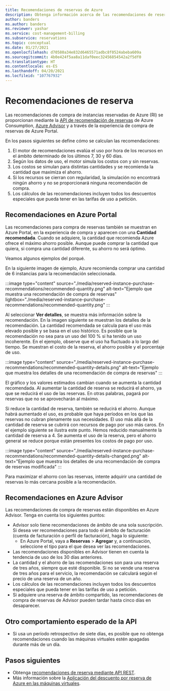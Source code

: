 ```yaml
---
title: Recomendaciones de reservas de Azure
description: Obtenga información acerca de las recomendaciones de reservas de Azure.
author: banders
ms.author: banders
ms.reviewer: yashar
ms.service: cost-management-billing
ms.subservice: reservations
ms.topic: conceptual
ms.date: 01/27/2021
ms.openlocfilehash: d70580a34e832d6465571adbc8f0524abeba609a
ms.sourcegitcommit: 4b0e424f5aa8a11daf0eec32456854542a2f5df0
ms.translationtype: HT
ms.contentlocale: es-ES
ms.lasthandoff: 04/20/2021
ms.locfileid: "107767932"
---
```

# <a name="reservation-recommendations"></a>Recomendaciones de reserva

Las recomendaciones de compra de instancias reservadas de Azure (RI) se proporcionan mediante la [API de recomendación de reservas](/rest/api/consumption/reservationrecommendations) de Azure Consumption, [Azure Advisor](../../advisor/advisor-cost-recommendations.md#buy-reserved-virtual-machine-instances-to-save-money-over-pay-as-you-go-costs) y a través de la experiencia de compra de reservas de Azure Portal.

En los pasos siguientes se define cómo se calculan las recomendaciones:

1. El motor de recomendaciones evalúa el uso por hora de los recursos en el ámbito determinado de los últimos 7, 30 y 60 días.
2. Según los datos de uso, el motor simula los costos con y sin reservas.
3. Los costos se simulan para distintas cantidades y se recomienda la cantidad que maximiza el ahorro.
4. Si los recursos se cierran con regularidad, la simulación no encontrará ningún ahorro y no se proporcionará ninguna recomendación de compra.
5. Los cálculos de las recomendaciones incluyen todos los descuentos especiales que pueda tener en las tarifas de uso a petición.

## <a name="recommendations-in-the-azure-portal"></a>Recomendaciones en Azure Portal

Las recomendaciones para compra de reservas también se muestran en Azure Portal, en la experiencia de compra y aparecen con una **Cantidad recomendada**. Cuando se adquiere, la cantidad que recomienda Azure ofrece el máximo ahorro posible. Aunque puede comprar la cantidad que quiera, si compra una cantidad diferente, su ahorro no será óptimo.

Veamos algunos ejemplos del porqué.

En la siguiente imagen de ejemplo, Azure recomienda comprar una cantidad de 6 instancias para la recomendación seleccionada.

:::image type="content" source="./media/reserved-instance-purchase-recommendations/recommended-quantity.png" alt-text="Ejemplo que muestra una recomendación de compra de reservas" lightbox="./media/reserved-instance-purchase-recommendations/recommended-quantity.png" :::

Al seleccionar **Ver detalles**, se muestra más información sobre la recomendación. En la imagen siguiente se muestran los detalles de la recomendación. La cantidad recomendada se calcula para el uso más elevado posible y se basa en el uso histórico. Es posible que la recomendación no sea para un uso del 100 % si ha tenido un uso incoherente. En el ejemplo, observe que el uso ha fluctuado a lo largo del tiempo. Se muestran el costo de la reserva, el ahorro posible y el porcentaje de uso.

:::image type="content" source="./media/reserved-instance-purchase-recommendations/recommended-quantity-details.png" alt-text="Ejemplo que muestra los detalles de una recomendación de compra de reservas" :::

El gráfico y los valores estimados cambian cuando se aumenta la cantidad recomendada. Al aumentar la cantidad de reserva se reducirá el ahorro, ya que se reducirá el uso de las reservas. En otras palabras, pagará por reservas que no se aprovecharán al máximo.

Si reduce la cantidad de reserva, también se reducirá el ahorro. Aunque habrá aumentado el uso, es probable que haya períodos en los que las reservas no cubran plenamente sus necesidades. El uso más allá de la cantidad de reserva se cubrirá con recursos de pago por uso más caros. En el ejemplo siguiente se ilustra este punto. Hemos reducido manualmente la cantidad de reserva a 4. Se aumenta el uso de la reserva, pero el ahorro general se reduce porque están presentes los costos de pago por uso.

:::image type="content" source="./media/reserved-instance-purchase-recommendations/recommended-quantity-details-changed.png" alt-text="Ejemplo que muestra los detalles de una recomendación de compra de reservas modificada" :::

Para maximizar el ahorro con las reservas, intente adquirir una cantidad de reservas lo más cercana posible a la recomendación.

## <a name="recommendations-in-azure-advisor"></a>Recomendaciones en Azure Advisor

Las recomendaciones de compra de reservas están disponibles en Azure Advisor. Tenga en cuenta los siguientes puntos:

- Advisor solo tiene recomendaciones de ámbito de una sola suscripción. Si desea ver recomendaciones para todo el ámbito de facturación (cuenta de facturación o perfil de facturación), haga lo siguiente:
  -  En Azure Portal, vaya a **Reservas** > **Agregar** y, a continuación, seleccione el tipo para el que desea ver las recomendaciones.
- Las recomendaciones disponibles en Advisor tienen en cuenta la tendencia de uso de los 30 días anteriores.
- La cantidad y el ahorro de las recomendaciones son para una reserva de tres años, siempre que esté disponible. Si no se vende una reserva de tres años para el servicio, la recomendación se calculará según el precio de una reserva de un año.
- Los cálculos de las recomendaciones incluyen todos los descuentos especiales que pueda tener en las tarifas de uso a petición.
- Si adquiere una reserva de ámbito compartido, las recomendaciones de compra de reservas de Advisor pueden tardar hasta cinco días en desaparecer.

## <a name="other-expected-api-behavior"></a>Otro comportamiento esperado de la API

- Si usa un período retrospectivo de siete días, es posible que no obtenga recomendaciones cuando las máquinas virtuales estén apagadas durante más de un día.

## <a name="next-steps"></a>Pasos siguientes
- Obtenga [recomendaciones de reserva mediante API REST](/rest/api/consumption/reservationrecommendations/list).
- Más información sobre la [Aplicación del descuento por reserva de Azure en las máquinas virtuales](../manage/understand-vm-reservation-charges.md).

